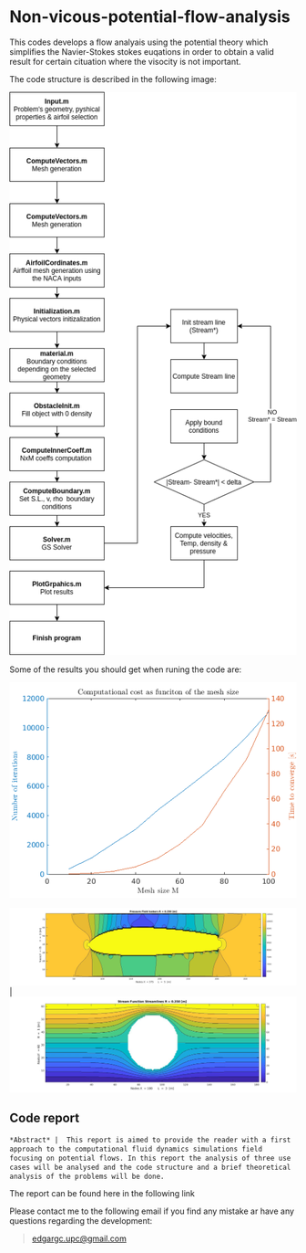 # Non-vicous-potential-flow-analysis

This codes develops a flow analyais using the potential theory which simplifies the Navier-Stokes stokes euqations 
in order to obtain a valid result for certain cituation where the visocity is not important.

The code structure is described in the following image:

![Code stucture](./Figures/potential.png)


Some of the results you should get when runing the code are:

![Computational cost vs the discretization size](./Figures/compu_cost.png)


![Isobars an airfoil (N2315) ](./Figures/2315_isobars.jpg)  | ![Stream lines of the flow around a cylinder](./Figures/c_strem.jpg)

## Code report 

```
*Abstract* |  This report is aimed to provide the reader with a first approach to the computational fluid dynamics simulations field focusing on potential flows. In this report the analysis of three use cases will be analysed and the code structure and a brief theoretical analysis of the problems will be done.
```

The report can be found here in the following link




Please contact me to the following email if you find any mistake ar have any questions regarding the development:

>edgargc.upc@gmail.com
